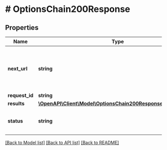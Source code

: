 # # OptionsChain200Response

## Properties

Name | Type | Description | Notes
------------ | ------------- | ------------- | -------------
**next_url** | **string** | If present, this value can be used to fetch the next page of data. | [optional]
**request_id** | **string** |  |
**results** | [**\OpenAPI\Client\Model\OptionsChain200ResponseResultsInner[]**](OptionsChain200ResponseResultsInner.md) |  | [optional]
**status** | **string** | The status of this request&#39;s response. |

[[Back to Model list]](../../README.md#models) [[Back to API list]](../../README.md#endpoints) [[Back to README]](../../README.md)
